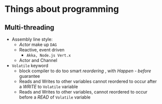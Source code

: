 # Things about programming

## Multi-threading
* Assembly line style:
  * *Actor* make up `DAG`
  * Reactive, event driven
    * `Akka, Node.js Vert.x`
  * Actor and Channel
* `Volatile` keyword
  * block compiler to do too smart *reordering*  , with *Happen - before* guarantee
  * Reads and Writes to other variables cannot reordered to occur after a *WRITE* to `Volatile` variable
  * Reads and Writes to other variables, cannot reordered to occur before a *READ* of `Volatile` variable
